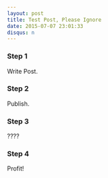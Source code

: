```yaml
---
layout: post
title: Test Post, Please Ignore
date: 2015-07-07 23:01:33
disqus: n
---
```


### Step 1

Write Post.

### Step 2

Publish.

### Step 3

????

### Step 4

Profit!